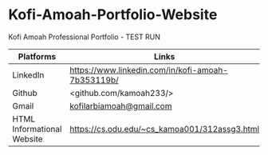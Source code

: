 # Kofi-Amoah-Portfolio-Website

Kofi Amoah Professional Portfolio - TEST RUN

|Platforms| Links |
|---------|-------|
|LinkedIn | <https://www.linkedin.com/in/kofi-amoah-7b353119b/> |
|Github   | <github.com/kamoah233/> |
|Gmail    | <kofilarbiamoah@gmail.com> |
|HTML Informational Website | https://cs.odu.edu/~cs_kamoa001/312assg3.html |

